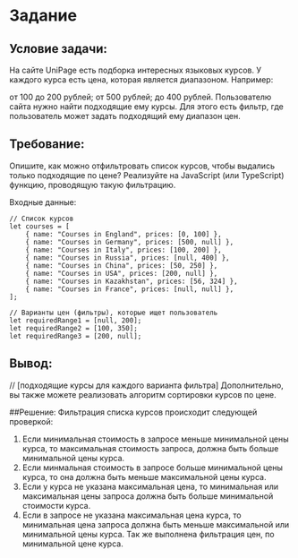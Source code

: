 
# Задание
## Условие задачи:

На сайте UniPage есть подборка интересных языковых курсов. У каждого курса есть цена, которая является диапазоном.
Например:

от 100 до 200 рублей;
от 500 рублей;
до 400 рублей.
Пользователю сайта нужно найти подходящие ему курсы. Для этого есть фильтр, где пользователь может задать подходящий ему диапазон цен.

## Требование:

Опишите, как можно отфильтровать список курсов, чтобы выдались только подходящие по цене? Реализуйте на JavaScript (или TypeScript) функцию, проводящую такую фильтрацию.

Входные данные:

    // Список курсов
    let courses = [
        { name: "Courses in England", prices: [0, 100] }, 
        { name: "Courses in Germany", prices: [500, null] }, 
        { name: "Courses in Italy", prices: [100, 200] }, 
        { name: "Courses in Russia", prices: [null, 400] },
        { name: "Courses in China", prices: [50, 250] },
        { name: "Courses in USA", prices: [200, null] },
        { name: "Courses in Kazakhstan", prices: [56, 324] },
        { name: "Courses in France", prices: [null, null] },
    ];

    // Варианты цен (фильтры), которые ищет пользователь
    let requiredRange1 = [null, 200];
    let requiredRange2 = [100, 350];
    let requiredRange3 = [200, null];

## Вывод:

   // [подходящие курсы для каждого варианта фильтра]
Дополнительно, вы также можете реализовать алгоритм сортировки курсов по цене.

##Решение:
Фильтрация списка курсов происходит следующей проверкой:
1) Если минимальная стоимость в запросе меньше минимальной цены курса, то максимальная стоимость запроса, должна быть больше минимальной цены курса.
2) Если минмальная стоимость в запросе больше минимальной цены курса, то она должна быть меньше максимальной цены курса.
3) Если у курса не указана максимальная цена, то минимальная или максимальная цены запроса должна быть больше минимальной стоимости курса. 
4) Если в запросе не указана максимальная цена курса, то минимальная цена запроса должна быть меньше максимальной или минимальной цены курса.
Так же выполнена фильтрация цен, по минимальной цене курса. 
